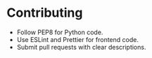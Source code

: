 # Contributing

- Follow PEP8 for Python code.
- Use ESLint and Prettier for frontend code.
- Submit pull requests with clear descriptions.
